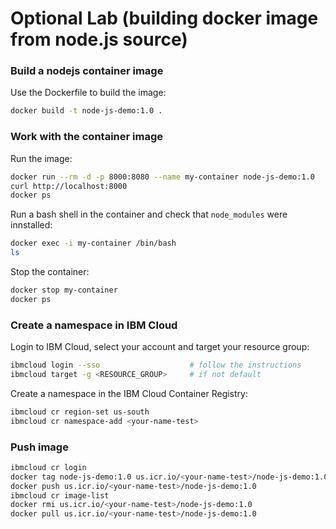 # Optional Lab (building docker image from node.js source)


### Build a nodejs container image

Use the Dockerfile to build the image:

```bash
docker build -t node-js-demo:1.0 .
```


### Work with the container image

Run the image:
```bash
docker run --rm -d -p 8000:8080 --name my-container node-js-demo:1.0
curl http://localhost:8000
docker ps
```

Run a bash shell in the container and check that `node_modules` were innstalled:
```bash
docker exec -i my-container /bin/bash
ls
```

Stop the container:
```bash
docker stop my-container
docker ps
```


### Create a namespace in IBM Cloud

Login to IBM Cloud, select your account and target your resource group:
```bash
ibmcloud login --sso                    # follow the instructions
ibmcloud target -g <RESOURCE_GROUP>     # if not default
```

Create a namespace in the IBM Cloud Container Registry:
```bash
ibmcloud cr region-set us-south
ibmcloud cr namespace-add <your-name-test>
```


### Push image

```bash
ibmcloud cr login
docker tag node-js-demo:1.0 us.icr.io/<your-name-test>/node-js-demo:1.0
docker push us.icr.io/<your-name-test>/node-js-demo:1.0
ibmcloud cr image-list
docker rmi us.icr.io/<your-name-test>/node-js-demo:1.0
docker pull us.icr.io/<your-name-test>/node-js-demo:1.0
```
